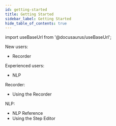 ```yaml
---
id: getting-started
title: Getting Started
sidebar_label: Getting Started
hide_table_of_contents: true
---
```


import useBaseUrl from '@docusaurus/useBaseUrl';

New users:
  * Recorder

Experienced users:
  * NLP

Recorder:
  * Using the Recorder

NLP:
  * NLP Reference
  * Using the Step Editor
